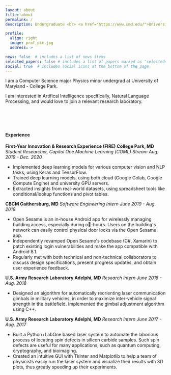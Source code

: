 ```yaml
---
layout: about
title: about
permalink: /
description: Undergraduate <br> <a href="https://www.umd.edu/">University of Maryland</a>

profile:
  align: right
  image: prof_pic.jpg
  address: >

news: false  # includes a list of news items
selected_papers: false # includes a list of papers marked as "selected={true}"
social: true  # includes social icons at the bottom of the page
---
```

<!-- 
Write your biography here. Tell the world about yourself. Link to your favorite [subreddit](http://reddit.com){:target="\_blank"}. You can put a picture in, too. The code is already in, just name your picture `prof_pic.jpg` and put it in the `img/` folder.

Put your address / P.O. box / other info right below your picture. You can also disable any these elements by editing `profile` property of the YAML header of your `_pages/about.md`. Edit `_bibliography/papers.bib` and Jekyll will render your [publications page](/al-folio/publications/) automatically.

Link to your social media connections, too. This theme is set up to use [Font Awesome icons](http://fortawesome.github.io/Font-Awesome/){:target="\_blank"} and [Academicons](https://jpswalsh.github.io/academicons/){:target="\_blank"}, like the ones below. Add your Facebook, Twitter, LinkedIn, Google Scholar, or just disable all of them. -->

I am a Computer Science major Physics minor undergrad at University of Maryland - College Park.

I am interested in Artifical Intelligence specifically, Natural Language Processing, and would love to join a relevant research laboratory.    
<br/><br/>
<br/><br/>
#### Experience

**First-Year Innovation & Research Experience (FIRE) College Park, MD**
*Student Researcher, Capital One Machine Learning (COML) Stream Aug. 2019 - Dec. 2020*
- Implemented deep learning models for various computer vision and NLP tasks, using Keras and TensorFlow.
- Trained deep learning models, using both cloud (Google Colab, Google Compute Engine) and university GPU servers.
- Extracted insights from real-world datasets, using spreadsheet tools like conditional/lookup functions and pivot tables.
<a/>

**CBCM Gaithersburg, MD**
*Software Engineering Intern June 2019 - Aug. 2019*
- Open Sesame is an in-house Android app for wirelessly managing building access, especially during o-hours. Users on the
building's network can easily control physical door locks via the Open Sesame app.
- Independently revamped Open Sesame's codebase (C#, Xamarin) to patch existing login vulnerabilities and make the app
compatible with Android 8.1.
- Regularly met with both technical and non-technical collaborators to discuss design specifications, present progress
updates, and obtain user experience feedback.
<a/>

**U.S. Army Research Laboratory Adelphi, MD**
*Research Intern June 2018 - Aug. 2018*
- Designed an algorithm for automatically reorienting laser communication gimbals in military vehicles, in order to maximize
inter-vehicle signal strength in the battlefield. Implemented the gimbal adjustment algorithm using C++.
<a/>

**U.S. Army Research Laboratory Adelphi, MD**
*Research Intern June 2017 - Aug. 2017*
- Built a Python+LabOne based laser system to automate the laborious process of locating spin defects in silicon carbide
samples. Such spin defects are useful for many applications, such as quantum computing, cryptography, and bioimaging.
- Created an intuitive GUI with Tkinter and Matplotlib to help a team of physicists easily run the laser system and visualize
their results with 3D plots, thus greatly speeding up their experiments.
<a/>
